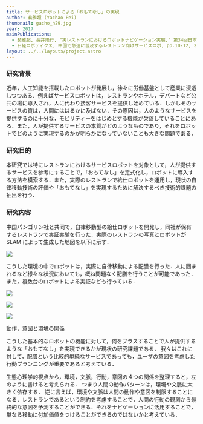 ```yaml
---
title: サービスロボットによる「おもてなし」の実現
author: 裴雅超 (Yachao Pei)
thumbnail: gacho_h29.jpg
year: 2017
mainPublications:
  - 裴雅超, 長井隆行, "実レストランにおけるロボットナビゲーション実験," 第34回日本ロボット学会学術講演会, RSJ2016AC3G2-02, 2016
  - 日経ロボティクス, 中国で急速に普及するレストラン向けサービスロボ, pp.10-12, 2017.01
layout: ../../layouts/project.astro
---
```


### 研究背景

近年，人工知能を搭載したロボットが発展し，徐々に労働基盤として産業に浸透しつつある．例えばサービスロボットは，レストランやホテル，デパートなど公共の場に導入され，人に代わり接客サービスを提供し始めている．しかしそのサービスの質は，人間にははるかに及ばない．その原因は，人のようなサービスを提供するのに十分な，モビリティーをはじめとする機能が欠落していることにある．また，人が提供するサービスの本質がどのようなものであり，それをロボットでどのように実現するのかが明らかになっていないことも大きな問題である．

### 研究目的

本研究では特にレストランにおけるサービスロボットを対象として，人が提供するサービスを参考にすることで，「おもてなし」を定式化し，ロボットに導入する方法を模索する．また，実際のレストランで給仕ロボットを運用し，現状の自律移動技術の評価や「おもてなし」を実現するために解決するべき技術的課題の抽出を行う．

### 研究内容

中国パンゴリン社と共同で，自律移動型の給仕ロボットを開発し，同社が保有するレストランで実証実験を行った．実際のレストランの写真とロボットが SLAM によって生成した地図を以下に示す．

![](/assets/projects/gacho_h29/restaurant_and_map.jpg)

こうした環境の中でロボットは，実際に自律移動による配膳を行った．人に囲まれるなど様々な状況においても，概ね問題なく配膳を行うことが可能であった．また，複数台のロボットによる実証なども行っている．

![](/assets/projects/gacho_h29/restaurant2.jpg)

![](/assets/projects/gacho_h29/restaurant3.jpg)

![](/assets/projects/gacho_h29/plan.png)

動作，意図と環境の関係

こうした基本的なロボットの機能に対して，何をプラスすることで人が提供するような「おもてなし」を実現できるかが現状の研究課題である． 我々はこれに対して，配膳という比較的単純なサービスであっても，ユーザの意図を考慮した行動プランニングが重要であると考えている．

生態心理学的視点から，環境，文脈，行動，意図の４つの関係を整理すると，左のように書けると考えられる． つまり人間の動作パターンは，環境や文脈に大きく依存する． 逆に言えば，環境や文脈は人間の動作や意図を制限することになる．レストランであるという制約を考慮することで，人間の行動の観測から最終的な意図を予測することができる．それをナビゲーションに活用することで，単なる移動に付加価値をつけることができるのではないかと考えている．

